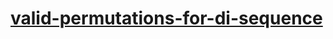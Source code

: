 # [valid-permutations-for-di-sequence](https://leetcode-cn.com/problems/valid-permutations-for-di-sequence)
